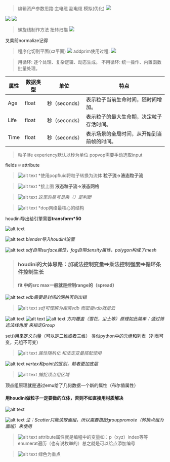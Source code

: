 >编辑资产参数思路:主电缆 副电缆 模拟(优化)
![](d:/BaiduSyncdisk/DyVault/Notes/Houdini/images/2024-12-09-13-50-12.png)


![](d:/BaiduSyncdisk/DyVault/Notes/Houdini/images/2024-12-05-13-16-56.png)
![](d:/BaiduSyncdisk/DyVault/Notes/Houdini/images/2024-12-05-13-17-28.png)

>螺旋线制作方法 扭转扫描
![](d:/BaiduSyncdisk/DyVault/Notes/Houdini/images/2024-12-05-12-38-02.png)


叉乘前normalize记得


>程序化切割平面(xz平面)
![](d:/BaiduSyncdisk/DyVault/Notes/Houdini/images/2024-10-06-14-20-40.png)
>addprim使用过程:
![](d:/BaiduSyncdisk/DyVault/Notes/Houdini/images/2024-10-06-01-15-02.png)


>用循环: 逐个处理、复杂逻辑、动态生成。
不用循环: 统一操作、内置函数批量处理。



| 属性  | 数据类型 | 单位         | 特点                          |
|-------|----------|--------------|-------------------------------|
| Age   | float    | 秒（seconds）| 表示粒子当前生命时间，随时间增加。 |
| Life  | float    | 秒（seconds）| 表示粒子的最大生命期，决定粒子存活时间。 |
| Time  | float    | 秒（seconds）| 表示场景的全局时间，从开始到当前帧的时间。 |

>粒子life experiency默认以秒为单位
popvop需要手动选取input

fields ≈ attribute

>![alt text](./images/image-18.png)
*使用popfluid将粒子转换为流体    **粒子流→液态粒子流**


>![alt text](./images/image-19.png)
*接上图  **液态粒子流→液态网格**




>![alt text](./images/image-17.png)
 *这里的星号是乘（）是判断*


>![alt text](./images/image-16.png)
*dop网络最核心的结构



houdini导出给引擎需要**transform*50**


![alt text](img_v3_02el_06f1c127-b65e-40f4-8416-82db671bca0g.jpg)


![alt text](./images/image-15.png)
*blender导入houdini设置*


![alt text](./images/image-1.png)
*sdf自带surface属性，fog自带density属性，polygon构成了mesh*

> ### houdini的大体思路：加减法控制变量➡乘法控制强度➡循环条件控制生长
> #### fit 中的src max一般就是控制range的（spread）

![alt text](./images/image-3.png)
*vdb需要是封闭的网格否则出错*

>![alt text](./images/image-4.png)
*sdf可理解为距离vdb 而密度vdb就是云*

![alt text](./images/image-5.png)
![alt text](./images/image-6.png)
![alt text](./images/image-7.png)
*方向覆盖（雪花，尘土等）原理如此简单：通过筛选法线角度 来指定Group*

set()用来定义向量（可以是二维或者三维）
类似python中的元组和列表（列表可变，元组不可变）

>![alt text](./images/image-8.png)
*属性随机化 和法定变量搭配使用*

![alt text](./images/image-9.png)
*vertex和point的区别，前者更加底层*


>![alt text](./images/image-10.png)
*捕捉顶点组区域*

顶点组原理就是通过emu给了几何数据一个新的属性（布尔值属性）
#### 用houdini做粒子一定要做的立体，否则不如直接用材质解决

![alt text](./images/image-11.png)

![alt text](./images/image-12.png)
*注：Scatter只能读取面组，所以需要搭配grouppromote（转换点组为面组）来使用*

>![alt text](./images/image-13.png)
attribute属性就是编程中的变量如：p（xyz）index等等
enumerat遍历（也有说枚举的）总之就是可以给点添加编号

>![alt text](./images/image-14.png)
绿色为重点

